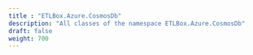 ```yaml
---
title : "ETLBox.Azure.CosmosDb"
description: "All classes of the namespace ETLBox.Azure.CosmosDb"
draft: false
weight: 700
---
```

